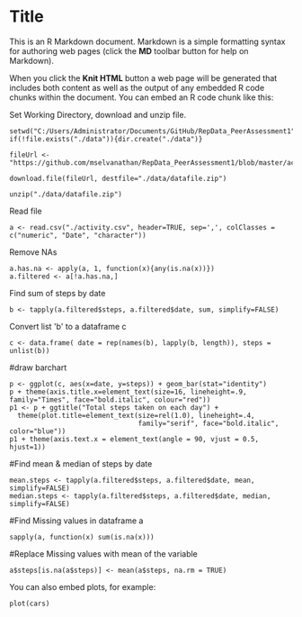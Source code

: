 Title
========================================================

This is an R Markdown document. Markdown is a simple formatting syntax for authoring web pages (click the **MD** toolbar button for help on Markdown).

When you click the **Knit HTML** button a web page will be generated that includes both content as well as the output of any embedded R code chunks within the document. You can embed an R code chunk like this:

Set Working Directory, download and unzip file.

```{r}
setwd("C:/Users/Administrator/Documents/GitHub/RepData_PeerAssessment1")
if(!file.exists("./data")){dir.create("./data")}

fileUrl <- "https://github.com/mselvanathan/RepData_PeerAssessment1/blob/master/activity.zip"

download.file(fileUrl, destfile="./data/datafile.zip")

unzip("./data/datafile.zip")

```
Read file
```{r}
a <- read.csv("./activity.csv", header=TRUE, sep=',', colClasses = c("numeric", "Date", "character"))

```
Remove NAs
```{r}
a.has.na <- apply(a, 1, function(x){any(is.na(x))})
a.filtered <- a[!a.has.na,]

```
Find sum of steps by date

```{r}
b <- tapply(a.filtered$steps, a.filtered$date, sum, simplify=FALSE)
```

Convert list 'b' to a dataframe c
```{r}
c <- data.frame( date = rep(names(b), lapply(b, length)), steps = unlist(b))

```
#draw barchart

```{r}
p <- ggplot(c, aes(x=date, y=steps)) + geom_bar(stat="identity")
p + theme(axis.title.x=element_text(size=16, lineheight=.9, family="Times", face="bold.italic", colour="red"))
p1 <- p + ggtitle("Total steps taken on each day") + 
  theme(plot.title=element_text(size=rel(1.0), lineheight=.4, 
                                family="serif", face="bold.italic", color="blue"))
p1 + theme(axis.text.x = element_text(angle = 90, vjust = 0.5, hjust=1))
```
#Find mean & median of steps by date
```{r}
mean.steps <- tapply(a.filtered$steps, a.filtered$date, mean, simplify=FALSE)
median.steps <- tapply(a.filtered$steps, a.filtered$date, median, simplify=FALSE)

```
#Find Missing values in dataframe a

```{r}
sapply(a, function(x) sum(is.na(x)))
```
#Replace Missing values with mean of the variable
```{r}
a$steps[is.na(a$steps)] <- mean(a$steps, na.rm = TRUE)

```







You can also embed plots, for example:

```{r fig.width=7, fig.height=6}
plot(cars)
```

